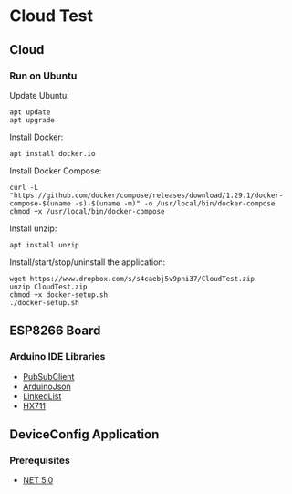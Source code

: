 # Cloud Test

## Cloud

### Run on Ubuntu

Update Ubuntu:

```
apt update
apt upgrade
```

Install Docker:

```
apt install docker.io
```

Install Docker Compose:

```
curl -L "https://github.com/docker/compose/releases/download/1.29.1/docker-compose-$(uname -s)-$(uname -m)" -o /usr/local/bin/docker-compose
chmod +x /usr/local/bin/docker-compose
```

Install unzip:

```
apt install unzip
```

Install/start/stop/uninstall the application:

```
wget https://www.dropbox.com/s/s4caebj5v9pni37/CloudTest.zip
unzip CloudTest.zip
chmod +x docker-setup.sh
./docker-setup.sh
```

## ESP8266 Board

### Arduino IDE Libraries

* [PubSubClient](https://github.com/knolleary/pubsubclient)
* [ArduinoJson](https://github.com/bblanchon/ArduinoJson)
* [LinkedList](https://github.com/ivanseidel/LinkedList)
* [HX711](https://github.com/bogde/HX711)

## DeviceConfig Application

### Prerequisites

* [NET 5.0](https://dotnet.microsoft.com/download/dotnet/5.0)
